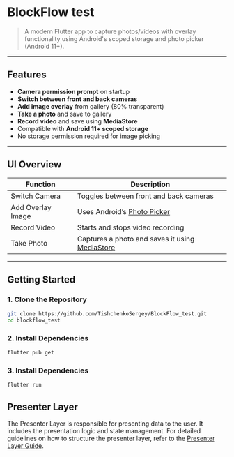 # BlockFlow test

> A modern Flutter app to capture photos/videos with overlay functionality using Android's scoped storage and photo picker (Android 11+).

---

## Features

- **Camera permission prompt** on startup
- **Switch between front and back cameras**
- **Add image overlay** from gallery (80% transparent)
- **Take a photo** and save to gallery
- **Record video** and save using **MediaStore**
- Compatible with **Android 11+ scoped storage**
- No storage permission required for image picking

---

## UI Overview

| Function            | Description                                                                 |
|---------------------|-----------------------------------------------------------------------------|
| Switch Camera       | Toggles between front and back cameras                                      |
| Add Overlay Image   | Uses Android’s [Photo Picker](https://developer.android.com/training/data-storage/shared/photopicker) |
| Record Video        | Starts and stops video recording                                            |
| Take Photo          | Captures a photo and saves it using [MediaStore](https://developer.android.com/training/data-storage/shared/media) |

---

## Getting Started

### 1. Clone the Repository
```bash
git clone https://github.com/TishchenkoSergey/BlockFlow_test.git
cd blockflow_test
```

### 2. Install Dependencies
```bash
flutter pub get
```

### 3. Install Dependencies
```bash
flutter run
```

## Presenter Layer

The Presenter Layer is responsible for presenting data to the user. It includes the presentation logic and state
management. For detailed guidelines on how to structure the presenter layer, refer to
the [Presenter Layer Guide](doc/style/presenter.md).